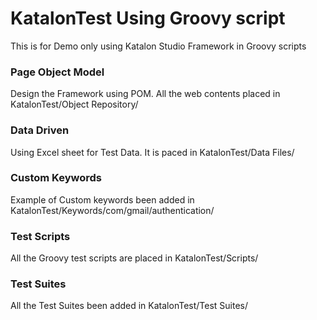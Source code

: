 # KatalonTest Using Groovy script
This is for Demo only using Katalon Studio Framework in Groovy scripts

### Page Object Model
Design the Framework using POM. All the web contents placed in KatalonTest/Object Repository/

### Data Driven
Using Excel sheet for Test Data. It is paced in KatalonTest/Data Files/

### Custom Keywords
Example of Custom keywords been added in KatalonTest/Keywords/com/gmail/authentication/

### Test Scripts
All the Groovy test scripts are placed in KatalonTest/Scripts/

### Test Suites
All the Test Suites been added in KatalonTest/Test Suites/

